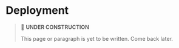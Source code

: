 # Deployment

> 🚧 **UNDER CONSTRUCTION**
>
> This page or paragraph is yet to be written. Come back later.